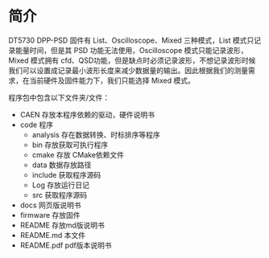 # 简介


DT5730 DPP-PSD 固件有 List、Oscilloscope、Mixed 三种模式，List 模式只记录能量时间，但是其 PSD 功能无法使用，Oscilloscope 模式只能记录波形，Mixed 模式拥有 cfd、QSD功能，但是缺点时必须记录波形，不想记录波形时候我们可以设置成记录最小波形长度来减少数据量的输出。因此根据我们的测量需求，在当前硬件及固件能力下，我们只能选择 Mixed 模式。


程序包中包含以下文件夹/文件：
- CAEN  存放本程序依赖的驱动，硬件说明书
- code  程序
	- analysis 存在数据转换、时标排序等程序
	- bin 存放获取可执行程序
	- cmake 存放 CMake依赖文件
	- data 数据存放路径
	- include 获取程序源码
	- Log 存放运行日记
	- src 获取程序源码
- docs  网页版说明书
- firmware  存放固件
- README    存放md版说明书
- README.md  本文件
- README.pdf pdf版本说明书




